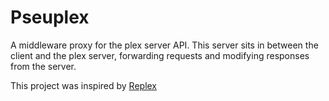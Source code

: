 # Pseuplex

A middleware proxy for the plex server API. This server sits in between the client and the plex server, forwarding requests and modifying responses from the server.

This project was inspired by [Replex](https://github.com/lostb1t/replex)
